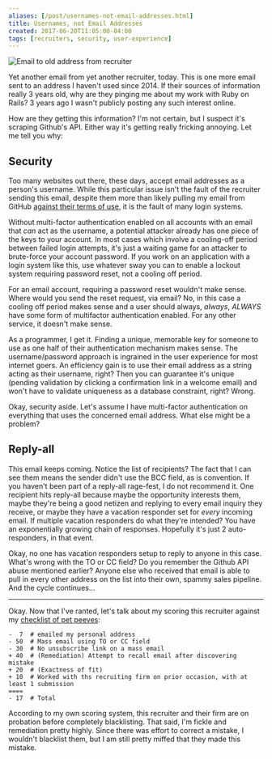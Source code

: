 ```yaml
---
aliases: [/post/usernames-not-email-addresses.html]
title: Usernames, not Email Addresses
created: 2017-06-20T11:05:00-04:00
tags: [recruiters, security, user-experience]
---
```


![Email to old address from recruiter](./recruiter-email.png)

Yet another email from yet another recruiter, today. This is one more email sent to an address I haven't used since 2014. If their sources of information really 3 years old, why are they pinging me about my work with Ruby on Rails? 3 years ago I wasn't publicly posting any such interest online.

How are they getting this information? I'm not certain, but I suspect it's scraping Github's API. Either way it's getting really fricking annoying. Let me tell you why:

## Security

Too many websites out there, these days, accept email addresses as a person's username. While this particular issue isn't the fault of the recruiter sending this email, despite them more than likely pulling my email from GitHub [against their terms of use][gh-recruiter-email], it is the fault of many login systems.

Without multi-factor authentication enabled on all accounts with an email that _can_ act as the username, a potential attacker already has one piece of the keys to your account. In most cases which involve a cooling-off period between failed login attempts, it's just a waiting game for an attacker to brute-force your account password. If you work on an application with a login system like this, use whatever sway you can to enable a lockout system requiring password reset, not a cooling off period.

For an email account, requiring a password reset wouldn't make sense. Where would you send the reset request, via email? No, in this case a cooling off period makes sense and a user should always, _always_, _ALWAYS_ have some form of multifactor authentication enabled. For any other service, it doesn't make sense.

As a programmer, I get it. Finding a unique, memorable key for someone to use as one half of their authentication mechanism makes sense. The username/password approach is ingrained in the user experience for most internet goers. An efficiency gain is to use their email address as a string acting as their username, right? Then you can guarantee it's unique (pending validation by clicking a confirmation link in a welcome email) and won't have to validate uniqueness as a database constraint, right? Wrong.

Okay, security aside. Let's assume I have multi-factor authentication on everything that uses the concerned email address. What else might be a problem?

[gh-recruiter-email]: https://docs.github.com/en/github/site-policy/github-acceptable-use-policies#6-information-usage-restrictions

## Reply-all

This email keeps coming. Notice the list of recipients? The fact that I can see them means the sender didn't use the BCC field, as is convention. If you haven't been part of a reply-all rage-fest, I do not recommend it. One recipient hits reply-all because maybe the opportunity interests them, maybe they're being a good netizen and replying to every email inquiry they receive, or maybe they have a vacation responder set for _every_ incoming email. If multiple vacation responders do what they're intended? You have an exponentially growing chain of responses. Hopefully it's just 2 auto-responders, in that event.

Okay, no one has vacation responders setup to reply to anyone in this case. What's wrong with the TO or CC field? Do you remember the Github API abuse mentioned earlier? Anyone else who received that email is able to pull in every other address on the list into their own, spammy sales pipeline. And the cycle continues...

---

Okay. Now that I've ranted, let's talk about my scoring this recruiter against my [checklist of pet peeves][recruiter-checklist]:

```
-  7  # emailed my personal address
- 50  # Mass email using TO or CC field
- 30  # No unsubscribe link on a mass email
+ 40  # (Remediation) Attempt to recall email after discovering mistake
+ 20  # (Exactness of fit)
+ 10  # Worked with ths recruiting firm on prior occasion, with at least 1 submission
====
- 17  # Total
```

According to my own scoring system, this recruiter and their firm are on probation before completely blacklisting. That said, I'm fickle and remediation pretty highly. Since there was effort to correct a mistake, I wouldn't blacklist them, but I am still pretty miffed that they made this mistake.

[recruiter-checklist]: /note/recruiter-quality-score.html
